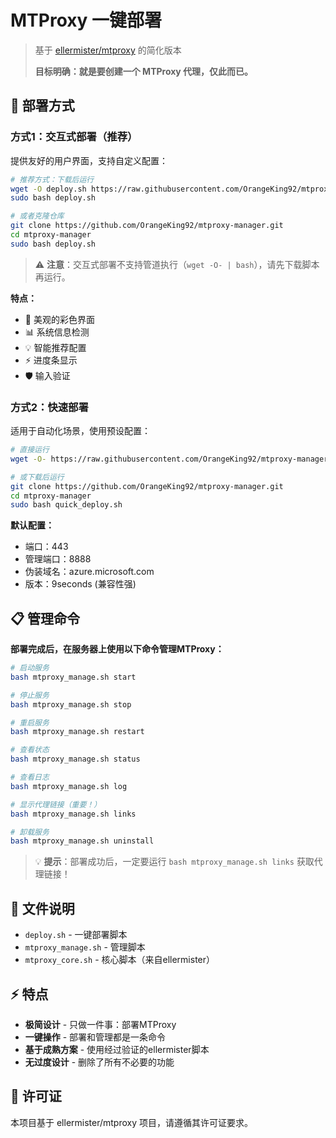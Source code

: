 # MTProxy 一键部署

> 基于 [ellermister/mtproxy](https://github.com/ellermister/mtproxy) 的简化版本
> 
> **目标明确：就是要创建一个 MTProxy 代理，仅此而已。**

## 🚀 部署方式

### 方式1：交互式部署（推荐）

提供友好的用户界面，支持自定义配置：

```bash
# 推荐方式：下载后运行
wget -O deploy.sh https://raw.githubusercontent.com/OrangeKing92/mtproxy-manager/main/deploy.sh
sudo bash deploy.sh

# 或者克隆仓库
git clone https://github.com/OrangeKing92/mtproxy-manager.git
cd mtproxy-manager
sudo bash deploy.sh
```

> ⚠️ **注意**：交互式部署不支持管道执行（`wget -O- | bash`），请先下载脚本再运行。

**特点：**
- 🎨 美观的彩色界面
- 📊 系统信息检测
- 💡 智能推荐配置
- ⚡ 进度条显示
- 🛡️ 输入验证

### 方式2：快速部署

适用于自动化场景，使用预设配置：

```bash
# 直接运行
wget -O- https://raw.githubusercontent.com/OrangeKing92/mtproxy-manager/main/quick_deploy.sh | sudo bash

# 或下载后运行
git clone https://github.com/OrangeKing92/mtproxy-manager.git
cd mtproxy-manager
sudo bash quick_deploy.sh
```

**默认配置：**
- 端口：443
- 管理端口：8888
- 伪装域名：azure.microsoft.com
- 版本：9seconds (兼容性强)

## 📋 管理命令

**部署完成后，在服务器上使用以下命令管理MTProxy：**

```bash
# 启动服务
bash mtproxy_manage.sh start

# 停止服务
bash mtproxy_manage.sh stop

# 重启服务
bash mtproxy_manage.sh restart

# 查看状态
bash mtproxy_manage.sh status

# 查看日志
bash mtproxy_manage.sh log

# 显示代理链接（重要！）
bash mtproxy_manage.sh links

# 卸载服务
bash mtproxy_manage.sh uninstall
```

> 💡 **提示**：部署成功后，一定要运行 `bash mtproxy_manage.sh links` 获取代理链接！

## 📁 文件说明

- `deploy.sh` - 一键部署脚本
- `mtproxy_manage.sh` - 管理脚本
- `mtproxy_core.sh` - 核心脚本（来自ellermister）

## ⚡ 特点

- **极简设计** - 只做一件事：部署MTProxy
- **一键操作** - 部署和管理都是一条命令
- **基于成熟方案** - 使用经过验证的ellermister脚本
- **无过度设计** - 删除了所有不必要的功能

## 📝 许可证

本项目基于 ellermister/mtproxy 项目，请遵循其许可证要求。